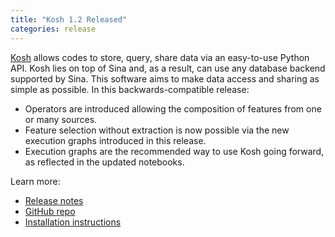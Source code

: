 ```yaml
---
title: "Kosh 1.2 Released"
categories: release
---
```


[Kosh](https://github.com/LLNL/kosh) allows codes to store, query, share data via an easy-to-use Python API. Kosh lies on top of Sina and, as a result, can use any database backend supported by Sina. This software aims to make data access and sharing as simple as possible. In this backwards-compatible release:

- Operators are introduced allowing the composition of features from one or many sources.
- Feature selection without extraction is now possible via the new execution graphs introduced in this release.
- Execution graphs are the recommended way to use Kosh going forward, as reflected in the updated notebooks.

Learn more:
- [Release notes](https://github.com/LLNL/kosh/releases/tag/v1.2)
- [GitHub repo](https://github.com/LLNL/kos)
- [Installation instructions](https://github.com/LLNL/kosh/blob/stable/INSTALL.md)
